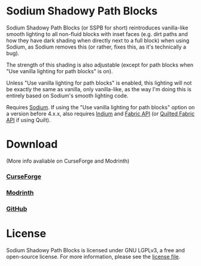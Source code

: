 # Sodium Shadowy Path Blocks

Sodium Shadowy Path Blocks (or SSPB for short) reintroduces vanilla-like smooth lighting to all non-fluid blocks with inset faces (e.g. dirt paths and how they have dark shading when directly next to a full block) when using Sodium, as Sodium removes this (or rather, fixes this, as it's technically a bug).

The strength of this shading is also adjustable (except for path blocks when "Use vanilla lighting for path blocks" is on).

Unless "Use vanilla lighting for path blocks" is enabled, this lighting will not be exactly the same as vanilla, only vanilla-like, as the way I'm doing this is entirely based on Sodium's smooth lighting code.

Requires [Sodium](https://github.com/CaffeineMC/sodium-fabric). If using the "Use vanilla lighting for path blocks" option on a version before 4.x.x, also requires [Indium](https://github.com/comp500/Indium) and [Fabric API](https://github.com/FabricMC/fabric) (or [Quilted Fabric API](https://github.com/QuiltMC/quilted-fabric-api) if using Quilt).

# Download

(More info avaliable on CurseForge and Modrinth)

### [CurseForge](https://www.curseforge.com/minecraft/mc-mods/sodium-shadowy-path-blocks)

### [Modrinth](https://modrinth.com/mod/sodium-shadowy-path-blocks)

### [GitHub](https://github.com/Rynnavinx/sodium-shadowy-path-blocks/releases)

# License

Sodium Shadowy Path Blocks is licensed under GNU LGPLv3, a free and open-source license. For more information, please see the [license file](https://github.com/Rynnavinx/sodium-shadowy-path-blocks/blob/1.17.x/LICENSE.txt).
